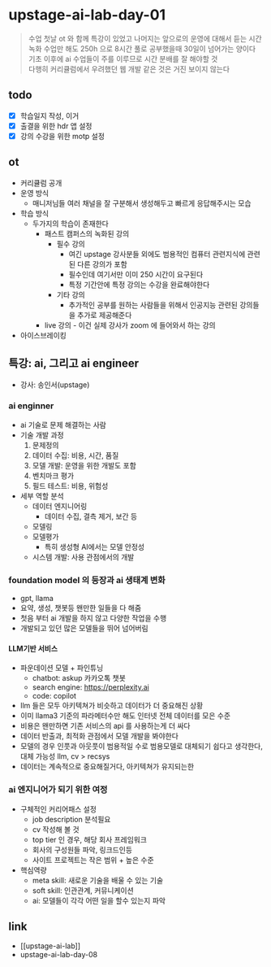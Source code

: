 # upstage-ai-lab-day-01
> 수업 첫날 ot 와 함께 특강이 있었고 나머지는 앞으로의 운영에 대해서 듣는 시간  
> 녹화 수업만 해도 250h 으로 8시간 풀로 공부했을때 30일이 넘어가는 양이다  
> 기초 이후에 ai 수업들이 주를 이루므로 시간 분배를 잘 해야할 것  
> 다행히 커리큘럼에서 우려했던 웹 개발 같은 것은 거진 보이지 않는다

## todo
- [X] 학습일지 작성, 이거
- [X] 출결을 위한 hdr 앱 설정
- [X] 강의 수강을 위한 motp 설정

## ot
- 커리큘럼 공개
- 운영 방식
  - 매니저님들 여러 채널을 잘 구분해서 생성해두고 빠르게 응답해주시는 모습
- 학습 방식
  - 두가지의 학습이 존재한다
    - 패스트 캠퍼스의 녹화된 강의
      - 필수 강의
        - 여긴 upstage 강사분들 외에도 범용적인 컴퓨터 관련지식에 관련된 다른 강의가 포함
        - 필수인데 여기서만 이미 250 시간이 요구된다
        - 특정 기간안에 특정 강의는 수강을 완료해야한다
      - 기타 강의
        - 추가적인 공부를 원하는 사람들을 위해서 인공지능 관련된 강의들을 추가로 제공해준다
    - live 강의 - 이건 실제 강사가 zoom 에 들어와서 하는 강의
- 아이스브레이킹

## 특강: ai, 그리고 ai engineer
- 강사: 송인서(upstage)

### ai enginner
- ai 기술로 문제 해결하는 사람
- 기술 개발 과정
  1. 문제정의
  2. 데이터 수집: 비용, 시간, 품질
  3. 모델 개발: 운영을 위한 개발도 포함
  4. 벤치마크 평가
  5. 필드 테스트: 비용, 위험성
- 세부 역할 분석
  - 데이터 엔지니어링
    - 데이터 수집, 결측 제거, 보간 등
  - 모델링
  - 모델평가
    - 특히 생성형 AI에서는 모델 안정성
  - 시스템 개발: 사용 관점에서의 개발

### foundation model 의 등장과 ai 생태계 변화
- gpt, llama
- 요약, 생성, 챗봇등 왠만한 일들을 다 해줌
- 첫음 부터 ai 개발을 하지 않고 다양한 작업을 수행
- 개발되고 있던 많은 모델들을 뛰어 넘어버림

#### LLM기반 서비스
- 파운데이션 모델 + 파인튜닝
  - chatbot: askup 카카오톡 챗봇
  - search engine: https://perplexity.ai
  - code: copilot
- llm 들은 모두 아키텍쳐가 비슷하고 데이터가 더 중요해진 상황
- 이미 llama3 기준의 파라메터수만 해도 인터넷 전체 데이터를 모은 수준
- 비용은 왠만하면 기존 서비스의 api 를 사용하는게 더 싸다
- 데이터 반출과, 최적화 관점에서 모델 개발을 봐야한다
- 모델의 경우 인풋과 아웃풋이 범용적일 수로 범용모델로 대체되기 쉽다고 생각한다, 대체 가능성 llm, cv > recsys
- 데이터는 계속적으로 중요해질거다, 아키텍쳐가 유지되는한

### ai 엔지니어가 되기 위한 여정
- 구체적인 커리어패스 설정
  - job description 분석필요
  - cv 작성해 볼 것
  - top tier 인 경우, 해당 회사 프레임워크
  - 회사의 구성원들 파악, 링크드인등
  - 사이트 프로젝트는 작은 범위 + 높은 수준
- 핵심역량
  - meta skill: 새로운 기술을 배울 수 있는 기술
  - soft skill: 인관관계, 커뮤니케이션
  - ai: 모델들이 각각 어떤 일을 할수 있는지 파악

## link
- [[upstage-ai-lab]]
- upstage-ai-lab-day-08
